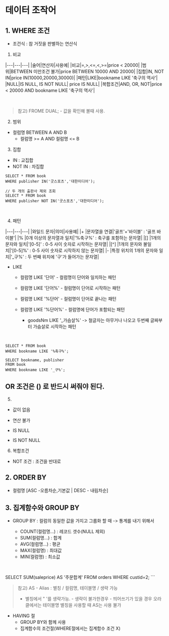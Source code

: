 # 데이터 조작어
## 1. WHERE 조건
- 조건식 : 참 거짓을 판별하는 연산식

1) 비교

|---|---|---|
|술어|연산자|사용예|
|비교|=,>,<=,<,>=|price < 20000|
|범위|BETWEEN 미만조건 불가|price BETWEEN 10000 AND 20000|
|집합|IN, NOT IN|price IN(10000,20000,30000)|
|패턴|LIKE|bookname LIKE '축구의 역사'|
|NULL|IS NULL, IS NOT NULL| price IS NULL|
|복합조건|AND, OR, NOT|price < 20000 AND bookname LIKE '축구의 역사'|

<br>

> 참고) FROME DUAL; - 값을 확인해 볼때 사용.



2) 범위
- 컬럼명 BETWEEN A AND B
	- 컬럼명 >= A AND 컬럼명 <= B
	
3) 집합
- IN : 교집합
- NOT IN : 차집합

```
SELECT * FROM book
WHERE publisher IN('굿스포츠','대한미디어');

// 두 개의 출판사 제외 조회
SELECT * FROM book
WHERE publisher NOT IN('굿스포츠','대한미디어');
```
<br>

4) 패턴

|---|---|---|
|와일드 문자|의미|사용예|
|+ |문자열을 연결|'골프'+'바이블' : '골프 바이블'|
|% |0개 이상의 문자열과 일치|'%축구%' : 축구를 포함하는 문자열|
|[] |1개의 문자와 일치|'[0-5]' : 0-5 사이 숫자로 시작하는 문자열|
|[^] |1개의 문자와 불일치|'[0-5]%' : 0-5 사이 숫자로 시작하지 않는 문자열|
|- |특정 위치의 1개의 문자와 일치|'_구%' : 두 번째 위치에 '구'가 들어가는 문자열|

- LIKE
	- 컬럼명 LIKE '단어' - 컬럼명이 단어와 일치하는 패턴
	
	- 컬럼명 LIKE '단어%' - 컬럼명이 단어로 시작하는 패턴
	- 컬럼명 LIKE '%단어' - 컬럼명이 단어로 끝나는 패턴
	- 컬럼명 LIKE '%단어%' - 컬럼명에 단어가 포함되는 패턴
		- goodsNm LIKE '_가슴살%' -> 철글자는 아무거나 나오고 두번째 글짜부터 가슴살로 시작하는 패턴
<br>

```
SELECT * FROM book
WHERE bookname LIKE '%축구%';

SELECT bookname, publisher 
FROM book
WHERE bookname LIKE '_구%';
```

## OR 조건은 () 로 반드시 써줘야 된다.

5) 
- 값이 없음
- 연산 불가

- IS NULL
- IS NOT NULL

6) 복합조건
- NOT 조건 : 조건을 반대로

## 2. ORDER BY
- 컬럼명 [ASC -오름차순,기본값 | DESC - 내림차순]

## 3. 집계함수와 GROUP BY
- GROUP BY : 컬럼의 동일한 값을 가지고 그룹화 할 때 -> 통계를 내기 위해서
	- COUNT(컬럼명...) : 레코드 갯수(NULL 제외)
	- SUM(컬럼명...) : 합계
	- AVG(컬럼명...) : 평균
	- MAX(컬럼명) : 최대값
	- MIN(컬럼명) : 최소값
	<br>
	
	```
SELECT SUM(saleprice) AS '주문합계'
FROM orders
WHERE custid=2;
	```
	<br>
	
> 참고)
> AS - Alias : 별칭 / 컬럼명, 테이블명 / 생략 가능
>    - 별칭에서 " '를 생략가능.
>    		- 생략이 불가한경우 - 띄어쓰기가 있을 경우
> 오라클에서는 테이블명 별칭을 사용할 때 AS는 사용 불가

- HAVING 절
	- GROUP BY와 함께 사용
	- 집계함수의 조건절(WHERE절에서는 집계합수 조건 X)
